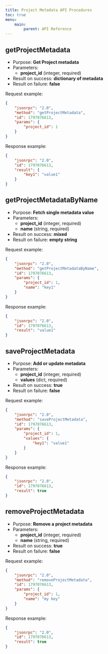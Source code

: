 ```yaml
---
title: Project Metadata API Procedures
toc: true
menu:
    main:
        parent: API Reference
---
```


getProjectMetadata
------------------

- Purpose: **Get Project metadata**
- Parameters:
    - **project_id** (integer, required)
- Result on success: **dictionary of metadata**
- Result on failure: **false**

Request example:

```json
{
    "jsonrpc": "2.0",
    "method": "getProjectMetadata",
    "id": 1797076613,
    "params": {
        "project_id": 1
    }
}
```

Response example:

```json
{
    "jsonrpc": "2.0",
    "id": 1797076613,
    "result": {
        "key1": "value1"
    }
}
```

getProjectMetadataByName
------------------------

- Purpose: **Fetch single metadata value**
- Parameters:
    - **project_id** (integer, required)
    - **name** (string, required)
- Result on success: **mixed**
- Result on failure: **empty string**

Request example:

```json
{
    "jsonrpc": "2.0",
    "method": "getProjectMetadataByName",
    "id": 1797076613,
    "params": {
        "project_id": 1,
        "name": "key1"
    }
}
```

Response example:

```json
{
    "jsonrpc": "2.0",
    "id": 1797076613,
    "result": "value1"
}
```

saveProjectMetadata
-------------------

- Purpose: **Add or update metadata**
- Parameters:
    - **project_id** (integer, required)
    - **values** (dict, required)
- Result on success: **true**
- Result on failure: **false**

Request example:

```json
{
    "jsonrpc": "2.0",
    "method": "saveProjectMetadata",
    "id": 1797076613,
    "params": {
        "project_id": 1,
        "values": {
            "key1": "value1"
        }
    }
}
```

Response example:

```json
{
    "jsonrpc": "2.0",
    "id": 1797076613,
    "result": true
}
```

removeProjectMetadata
---------------------

- Purpose: **Remove a project metadata**
- Parameters:
    - **project_id** (integer, required)
    - **name** (string, required)
- Result on success: **true**
- Result on failure: **false**

Request example:

```json
{
    "jsonrpc": "2.0",
    "method": "removeProjectMetadata",
    "id": 1797076613,
    "params": {
        "project_id": 1,
        "name": "my key"
    }
}
```

Response example:

```json
{
    "jsonrpc": "2.0",
    "id": 1797076613,
    "result": true
}
```
